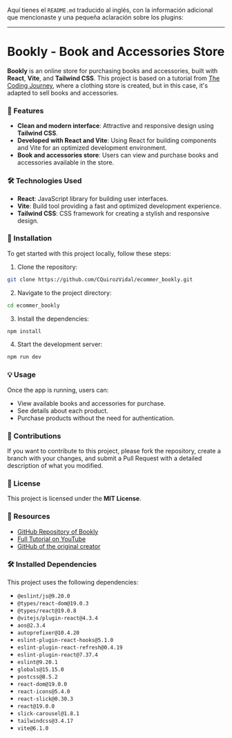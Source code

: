 Aquí tienes el `README.md` traducido al inglés, con la información adicional que mencionaste y una pequeña aclaración sobre los plugins:

---

# Bookly - Book and Accessories Store

**Bookly** is an online store for purchasing books and accessories, built with **React**, **Vite**, and **Tailwind CSS**. This project is based on a tutorial from [The Coding Journey](https://www.youtube.com/watch?v=EkRuAOsmXm0&t=4219s&ab_channel=TheCodingJourney), where a clothing store is created, but in this case, it's adapted to sell books and accessories.

### 🚀 Features

- **Clean and modern interface**: Attractive and responsive design using **Tailwind CSS**.
- **Developed with React and Vite**: Using React for building components and Vite for an optimized development environment.
- **Book and accessories store**: Users can view and purchase books and accessories available in the store.

### 🛠 Technologies Used

- **React**: JavaScript library for building user interfaces.
- **Vite**: Build tool providing a fast and optimized development experience.
- **Tailwind CSS**: CSS framework for creating a stylish and responsive design.

### 🌟 Installation

To get started with this project locally, follow these steps:

1. Clone the repository:

```bash
git clone https://github.com/CQuirozVidal/ecommer_bookly.git
```

2. Navigate to the project directory:

```bash
cd ecommer_bookly
```

3. Install the dependencies:

```bash
npm install
```

4. Start the development server:

```bash
npm run dev
```

### 💡 Usage

Once the app is running, users can:

- View available books and accessories for purchase.
- See details about each product.
- Purchase products without the need for authentication.

### 📝 Contributions

If you want to contribute to this project, please fork the repository, create a branch with your changes, and submit a Pull Request with a detailed description of what you modified.

### 📜 License

This project is licensed under the **MIT License**.

### 🔗 Resources

- [GitHub Repository of Bookly](https://github.com/CQuirozVidal/ecommer_bookly)
- [Full Tutorial on YouTube](https://www.youtube.com/watch?v=EkRuAOsmXm0&t=4219s&ab_channel=TheCodingJourney)
- [GitHub of the original creator](https://github.com/dilshad-ahmed)

### 🛠 Installed Dependencies

This project uses the following dependencies:

- `@eslint/js@9.20.0`
- `@types/react-dom@19.0.3`
- `@types/react@19.0.8`
- `@vitejs/plugin-react@4.3.4`
- `aos@2.3.4`
- `autoprefixer@10.4.20`
- `eslint-plugin-react-hooks@5.1.0`
- `eslint-plugin-react-refresh@0.4.19`
- `eslint-plugin-react@7.37.4`
- `eslint@9.20.1`
- `globals@15.15.0`
- `postcss@8.5.2`
- `react-dom@19.0.0`
- `react-icons@5.4.0`
- `react-slick@0.30.3`
- `react@19.0.0`
- `slick-carousel@1.8.1`
- `tailwindcss@3.4.17`
- `vite@6.1.0`
